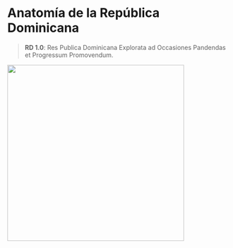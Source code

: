 # Anatomía de la República Dominicana

> **RD 1.0**: Res Publica Dominicana Explorata ad Occasiones Pandendas et Progressum Promovendum.

<img src="https://github.com/user-attachments/assets/c9a632b8-038d-4669-9ced-26f675ccb095" width="400"/>
